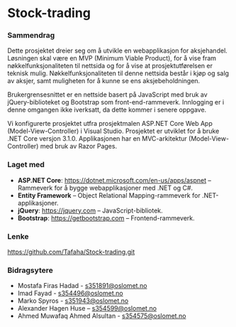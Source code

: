 # Stock-trading

### Sammendrag
Dette prosjektet dreier seg om å utvikle en webapplikasjon for aksjehandel. 
Løsningen skal være en MVP (Minimum Viable Product), for å vise fram 
nøkkelfunksjonaliteten til nettsida og for å vise at prosjektutførelsen er 
teknisk mulig. Nøkkelfunksjonaliteten til denne nettsida består i kjøp og 
salg av aksjer, samt muligheten for å kunne se ens aksjebeholdningen.

Brukergrensesnittet er en nettside basert på JavaScript med bruk av 
jQuery-biblioteket og Bootstrap som front-end-rammeverk. Innlogging 
er i denne omgangen ikke iverksatt, da dette kommer i senere oppgave.

Vi konfigurerte prosjektet utfra prosjektmalen ASP.NET Core Web App (Model-View-Controller) 
i Visual Studio. Prosjektet er utviklet for å bruke .NET Core versjon 3.1.0. 
Applikasjonen har en MVC-arkitektur (Model-View-Controller) med bruk av Razor Pages.

### Laget med
- **ASP.NET Core**: https://dotnet.microsoft.com/en-us/apps/aspnet – Rammeverk for å bygge webapplikasjoner med .NET og C#.
- **Entity Framework** – Object Relational Mapping-rammeverk for .NET-applikasjoner.
- **jQuery**: https://jquery.com – JavaScript-bibliotek.
- **Bootstrap**: https://getbootstrap.com – Frontend-rammeverk.

### Lenke
https://github.com/Tafaha/Stock-trading.git

### Bidragsytere
- Mostafa Firas Hadad - s351891@oslomet.no
- Imad Fayad - s354496@oslomet.no
- Marko Spyros - s351943@oslomet.no
- Alexander Hagen Huse – s354599@oslomet.no
- Ahmed Muwafaq Ahmed Alsultan - s354575@oslomet.no
